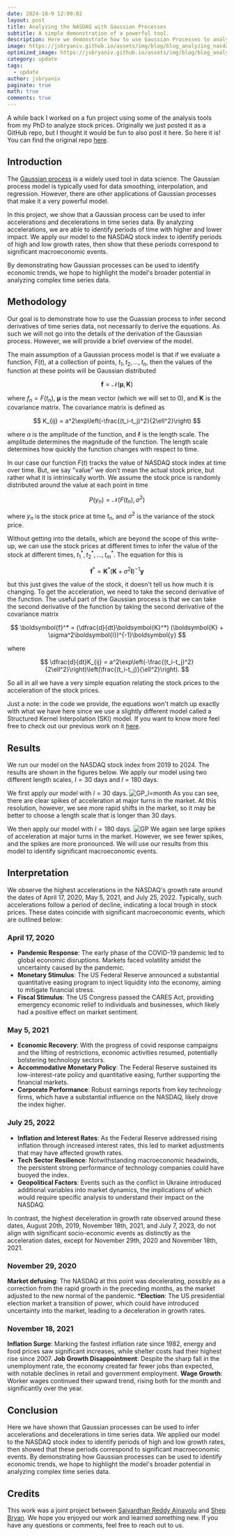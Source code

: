 ```yaml
---
date: 2024-10-9 12:00:02
layout: post
title: Analyzing the NASDAQ with Gaussian Processes
subtitle: A simple demonstration of a powerful tool.
description: Here we demonstrate how to use Gaussian Processes to analyze the NASDAQ.
image: https://jsbryaniv.github.io/assets/img/blog/blog_analyzing_nasdaq_with_gp.png
optimized_image: https://jsbryaniv.github.io/assets/img/blog/blog_analyzing_nasdaq_with_gp.png
category: update
tags:
  - update
author: jsbryaniv
paginate: true
math: true
comments: true
---
```



A while back I worked on a fun project using some of the analysis tools from my PhD to analyze stock prices. Originally we just posted it as a GitHub repo, but I thought it would be fun to also post it here. So here it is! You can find the original repo [here](https://github.com/jsbryaniv/GaussianProccessRegression).

## Introduction

The [Gaussian process](https://en.wikipedia.org/wiki/Gaussian_process) is a widely used tool in data science. The Gaussian process model is typically used for data smoothing, interpolation, and regression. However, there are other applications of Gaussian processes that make it a very powerful model.

In this project, we show that a Gaussian process can be used to infer accelerations and decelerations in time series data. By analyzing accelerations, we are able to identify periods of time with higher and lower impact. We apply our model to the NASDAQ stock index to identify periods of high and low growth rates, then show that these periods correspond to significant macroeconomic events.

By demonstrating how Gaussian processes can be used to identify economic trends, we hope to highlight the model's broader potential in analyzing complex time series data.

## Methodology

Our goal is to demonstrate how to use the Guassian process to infer second derivatives of time series data, not necessarily to derive the equations. As such we will not go into the details of the derivation of the Gaussian process. However, we will provide a brief overview of the model.

The main assumption of a Gaussian process model is that if we evaluate a function, $F(t)$, at a collection of points, $t_1, t_2, \ldots, t_n$, then the values of the function at these points will be Gaussian distributed

$$
    \boldsymbol{f} = \mathcal{N}(\boldsymbol{\mu}, \boldsymbol{K})
$$

where $f_n=F(t_n)$, $\boldsymbol{\mu}$ is the mean vector (which we will set to 0), and $\boldsymbol{K}$ is the covariance matrix. The covariance matrix is defined as

$$
    K_{ij} = a^2\exp\left(-\frac{(t_i-t_j)^2}{2\ell^2}\right)
$$

where $a$ is the amplitude of the function, and $\ell$ is the length scale. The amplitude determines the magnitude of the function. The length scale determines how quickly the function changes with respect to time.

In our case our function $F(t)$ tracks the value of NASDAQ stock index at time over time. But, we say "value" we don't mean the actual stock price, but rather what it is intrinsically worth. We assume the stock price is randomly distributed around the value at each point in time

$$
    P(y_n) = \mathcal{N}(F(t_n), \sigma^2)
$$

where $y_n$ is the stock price at time $t_n$, and $\sigma^2$ is the variance of the stock price.

Without getting into the details, which are beyond the scope of this write-up, we can use the stock prices at different times to infer the value of the stock at different times, $t^*_1, t^*_2, \ldots, t^*_m$. The equation for this is

$$
    \boldsymbol{f}^* = \boldsymbol{K}^* (\boldsymbol{K} + \sigma^2\boldsymbol{I})^{-1}\boldsymbol{y}
$$

but this just gives the value of the stock, it doesn't tell us how much it is changing. To get the acceleration, we need to take the second derivative of the function. The useful part of the Gaussian process is that we can take the second derivative of the function by taking the second derivative of the covariance matrix

$$
    \boldsymbol{f}^* = (\dfrac{d}{dt}\boldsymbol{K}^*) (\boldsymbol{K} + \sigma^2\boldsymbol{I})^{-1}\boldsymbol{y}
$$

where

$$
    \dfrac{d}{dt}K_{ij} = a^2\exp\left(-\frac{(t_i-t_j)^2}{2\ell^2}\right)\left(\frac{(t_i-t_j)}{\ell^2}\right).
$$

So all in all we have a very simple equation relating the stock prices to the acceleration of the stock prices.

Just a note: in the code we provide, the equations won't match up exactly with what we have here since we use a slightly different model called a Structured Kernel Interpolation (SKI) model. If you want to know more feel free to check out our previous work on it [here](https://www.cell.com/iscience/pdf/S2589-0042(22)01003-3.pdf).

## Results

We run our model on the NASDAQ stock index from 2019 to 2024. The results are shown in the figures below. We apply our model using two different length scales, $l=30$ days and $l=180$ days.

We first apply our model with $l=30$ days.
![GP_l=month](https://github.com/jsbryaniv/GaussianProccessRegression/blob/main/pics/GP_l=month.png)
As you can see, there are clear spikes of acceleration at major turns in the market. At this resolution, however, we see more rapid shifts in the market, so it may be better to choose a length scale that is longer than 30 days.

We then apply our model with $l=180$ days.
![GP](https://github.com/jsbryaniv/GaussianProccessRegression/blob/main/pics/GP.png)
We again see large spikes of acceleration at major turns in the market. However, we see fewer spikes, and the spikes are more pronounced. We will use our results from this model to identify significant macroeconomic events.

## Interpretation

We observe the highest accelerations in the NASDAQ's growth rate around the dates of April 17, 2020, May 5, 2021, and July 25, 2022. Typically, such accelerations follow a period of decline, indicating a local trough in stock prices. These dates coincide with significant macroeconomic events, which are outlined below:

### April 17, 2020

- **Pandemic Response**: The early phase of the COVID-19 pandemic led to global economic disruptions. Markets faced volatility amidst the uncertainty caused by the pandemic.
- **Monetary Stimulus**: The US Federal Reserve announced a substantial quantitative easing program to inject liquidity into the economy, aiming to mitigate financial stress.
- **Fiscal Stimulus**: The US Congress passed the CARES Act, providing emergency economic relief to individuals and businesses, which likely had a positive effect on market sentiment.

### May 5, 2021

- **Economic Recovery**: With the progress of covid response campaigns and the lifting of restrictions, economic activities resumed, potentially bolstering technology sectors.
- **Accommodative Monetary Policy**: The Federal Reserve sustained its low-interest-rate policy and quantitative easing, further supporting the financial markets.
- **Corporate Performance**: Robust earnings reports from key technology firms, which have a substantial influence on the NASDAQ, likely drove the index higher.

### July 25, 2022

- **Inflation and Interest Rates**: As the Federal Reserve addressed rising inflation through increased interest rates, this led to market adjustments that may have affected growth rates.
- **Tech Sector Resilience**: Notwithstanding macroeconomic headwinds, the persistent strong performance of technology companies could have buoyed the index.
- **Geopolitical Factors**: Events such as the conflict in Ukraine introduced additional variables into market dynamics, the implications of which would require specific analysis to understand their impact on the NASDAQ.

In contrast, the highest deceleration in growth rate observed around these dates, August 20th, 2019, November 18th, 2021, and July 7, 2023, do not align with significant socio-economic events as distinctly as the acceleration dates, except for November 29th, 2020 and November 18th, 2021.

### November 29, 2020

**Market defusing**: The NASDAQ at this point was decelerating, possibly as a correction from the rapid growth in the preceding months, as the market adjusted to the new normal of the pandemic.
***Election**: The US presidential election market a transition of power, which could have introduced uncertainty into the market, leading to a deceleration in growth rates.

### November 18, 2021

**Inflation Surge**: Marking the fastest inflation rate since 1982, energy and food prices saw significant increases, while shelter costs had their highest rise since 2007.
**Job Growth Disappointment**: Despite the sharp fall in the unemployment rate, the economy created far fewer jobs than expected, with notable declines in retail and government employment.
**Wage Growth**: Worker wages continued their upward trend, rising both for the month and significantly over the year.

## Conclusion

Here we have shown that Gaussian processes can be used to infer accelerations and decelerations in time series data. We applied our model to the NASDAQ stock index to identify periods of high and low growth rates, then showed that these periods correspond to significant macroeconomic events. By demonstrating how Gaussian processes can be used to identify economic trends, we hope to highlight the model's broader potential in analyzing complex time series data.

## Credits

This work was a joint project between [Saivardhan Reddy Ainavolu](https://www.linkedin.com/in/saivardhan-reddy-ainavolu/) and [Shep Bryan](jsbryaniv.github.io). We hope you enjoyed our work and learned something new. If you have any questions or comments, feel free to reach out to us.

